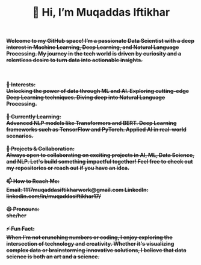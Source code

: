 <center><strong><h1>👋 Hi, I’m Muqaddas Iftikhar</h1><s/strong></center> <br>

Welcome to my GitHub space! I’m a passionate Data Scientist with a deep interest in Machine Learning, Deep Learning, and Natural Language Processing. My journey in the tech world is driven by curiosity and a relentless desire to turn data into actionable insights.

<br>
<br>
👀 Interests:

<br>
Unlocking the power of data through ML and AI.
Exploring cutting-edge Deep Learning techniques.
Diving deep into Natural Language Processing.
<br>
<br>
🌱 Currently Learning:

<br>
Advanced NLP models like Transformers and BERT.
Deep Learning frameworks such as TensorFlow and PyTorch.
Applied AI in real-world scenarios.
<br>
<br>
💼 Projects & Collaboration:

<br>
Always open to collaborating on exciting projects in AI, ML, Data Science, and NLP.
Let's build something impactful together! Feel free to check out my repositories or reach out if you have an idea.
<br>
<br>
📫 How to Reach Me:

<br>
Email: 1117muqaddasiftikharwork@gmail.com
LinkedIn: linkedin.com/in/muqaddasiftikhar17/
<br>
<br>
😄 Pronouns:

<br>
she/her
<br>
<br>
⚡ Fun Fact:

<br>
When I'm not crunching numbers or coding, I enjoy exploring the intersection of technology and creativity. Whether it's visualizing complex data or brainstorming innovative solutions, I believe that data science is both an art and a science.
